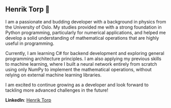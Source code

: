 ## Henrik Torp 👋

I am a passionate and budding developer with a background in physics from the University of Oslo. My studies provided me with a strong foundation in Python programming, particularly for numerical applications, and helped me develop a solid understanding of mathematical operations that are highly useful in programming.

Currently, I am learning C# for backend development and exploring general programming architecture principles. I am also applying my previous skills to machine learning, where I built a neural network entirely from scratch using only NumPy to implement the mathematical operations, without relying on external machine learning libraries.

I am excited to continue growing as a developer and look forward to tackling more advanced challenges in the future!

**LinkedIn**: [Henrik Torp](https://www.linkedin.com/in/henrik-torp-7b564a361/)


